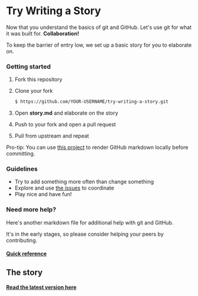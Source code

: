 Try Writing a Story
===================

Now that you understand the basics of git and GitHub.
Let's use git for what it was built for. **Collaboration!**

To keep the barrier of entry low, we set up a basic story for you to elaborate on.


### Getting started

1. Fork this repository

2. Clone your fork

    ```bash
    $ https://github.com/YOUR-USERNAME/try-writing-a-story.git
    ```

3. Open **story.md** and elaborate on the story

4. Push to your fork and open a pull request

5. Pull from upstream and repeat

Pro-tip: You can use [this project][grip] to render GitHub markdown locally before committing.


### Guidelines

- Try to add something more often than change something
- Explore and use [the issues][issues] to coordinate
- Play nice and have fun!


### Need more help?

Here's another markdown file for additional help with git and GitHub.

It's in the early stages, so please consider helping your peers by contributing.

#### [Quick reference][quick-reference]


The story
---------

#### [Read the latest version here][story]


[issues]: https://github.com/trynewtech/try-writing-a-story/issues
[grip]: https://github.com/joeyespo/grip
[quick-reference]: quick-reference.md
[story]: story.md#the-story
